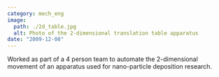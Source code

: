```yaml
---
category: mech_eng
image:
  path: ./2d_table.jpg
  alt: Photo of the 2-dimensional translation table apparatus
date: "2009-12-08"
---
```


Worked as part of a 4 person team to automate the 2-dimensional movement of an
apparatus used for nano-particle deposition research.
